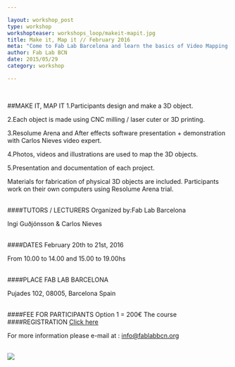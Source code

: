```yaml
---

layout: workshop_post
type: workshop
workshopteaser: workshops_loop/makeit-mapit.jpg
title: Make it, Map it // February 2016
meta: "Come to Fab Lab Barcelona and learn the basics of Video Mapping and Digital Fabrication."
author: Fab Lab BCN
date: 2015/05/29
category: workshop

---
```


<br>

##MAKE IT, MAP IT
1.Participants design and make a 3D object.

2.Each object is made using CNC milling / laser cuter or 3D printing.

3.Resolume Arena and After effects software presentation + demonstration with Carlos Nieves video expert.

4.Photos, videos and illustrations are used to map the 3D objects.

5.Presentation and documentation of each project.


Materials for fabrication of physical 3D objects are included.
Participants work on their own computers using Resolume Arena trial.


<br>
####TUTORS / LECTURERS
Organized by:Fab Lab Barcelona

Ingi Guðjónsson & Carlos Nieves



<br>
####DATES
February 20th to 21st, 2016

From 10.00 to 14.00 and 15.00 to 19.00hs

<br>
####PLACE
FAB LAB BARCELONA

Pujades 102, 
08005, Barcelona 
Spain

<br>
####FEE FOR PARTICIPANTS
Option 1 = 200€
The course


<br>
####REGISTRATION 
<a target="_blank" href="http://fablab.fikket.com/event/taller-de-make-it-map-it"><u>Click here</u></a> 

For more information please e-mail at :
info@fablabbcn.org



<br>

<img src="{{site.baseurl}}{{ site.url }}/img/workshops/workshops_loop/makeit-mapit.jpg">


